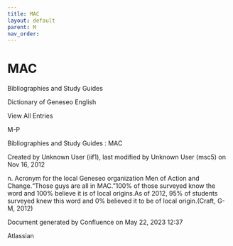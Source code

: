 ```yaml
---
title: MAC
layout: default
parent: M
nav_order:
---
```


# MAC

Bibliographies and Study Guides

Dictionary of Geneseo English

View All Entries

M-P

Bibliographies and Study Guides : MAC

Created by  Unknown User (iif1), last modified by  Unknown User (msc5) on Nov 16, 2012

n. Acronym for the local Geneseo organization Men of Action and Change.“Those guys are all in MAC.”100% of those surveyed know the word and 100% believe it is of local origins.As of 2012, 95% of students surveyed knew this word and 0% believed it to be of local origin.(Craft, G-M, 2012) 

Document generated by Confluence on May 22, 2023 12:37

Atlassian
